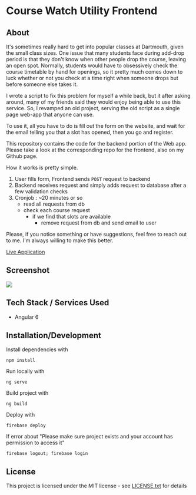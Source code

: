 # Course Watch Utility Frontend

## About

It's sometimes really hard to get into popular classes at Dartmouth, given the small class sizes. One issue that many students face during add-drop period is that they don't know when other people drop the course, leaving an open spot. Normally, students would have to obsessively check the course timetable by hand for openings, so it pretty much comes down to luck whether or not you check at a time right when someone drops but before someone else takes it.

I wrote a script to fix this problem for myself a while back, but it after asking around, many of my friends said they would enjoy being able to use this service. So, I revamped an old project, serving the old script as a single page web-app that anyone can use.

To use it, all you have to do is fill out the form on the website, and wait for the email telling you that a slot has opened, then you go and register.

This repository contains the code for the backend portion of the Web app. Please take a look at the corresponding repo for the frontend, also on my Github page.

How it works is pretty simple.

1. User fills form, Frontend sends `POST` request to backend
2. Backend receives request and simply adds request to database after a few validation checks
3. Cronjob : ~20 minutes or so
	* read all requests from db
	* check each course request
		* if we find that slots are available
			* remove request from db and send email to user

Please, if you notice something or have suggestions, feel free to reach out to me. I'm always willing to make this better.

[Live Application](https://course-watch-utility-1d35d.firebaseapp.com)

## Screenshot

![](https://imgur.com/xNIqtMr.png)


## Tech Stack / Services Used

* Angular 6


## Installation/Development

Install dependencies with

```
npm install
```

Run locally with

```
ng serve
```

Build project with

```
ng build
```

Deploy with

```
firebase deploy
```

If error about "Please make sure project exists and your account has permission to access it"

```
firebase logout; firebase login
```


## License

This project is licensed under the MIT license - see [LICENSE.txt](LICENSE.txt) for details
